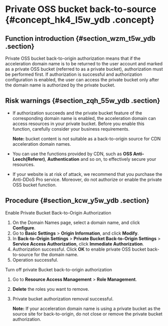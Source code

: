 # Private OSS bucket back-to-source {#concept_hk4_l5w_ydb .concept}

## Function introduction {#section_wzm_t5w_ydb .section}

Private OSS bucket back-to-origin authorization means that if the acceleration domain name is to be returned to the user account and marked as a private OSS bucket \(referred to as a private bucket\), authorization must be performed first. If authorization is successful and authorization configuration is enabled, the user can access the private bucket only after the domain name is authorized by the private bucket.

## Risk warnings {#section_zqh_55w_ydb .section}

-   If authorization succeeds and the private bucket feature of the corresponding domain name is enabled, the acceleration domain can access resources in your private bucket. Before you enable this function, carefully consider your business requirements.

    **Note:** bucket content is not suitable as a back-to-origin source for CDN acceleration domain names.

-   You can use the functions provided by CDN, such as **OSS Anti-Leech\(Referer\)**, **Authentication** and so on, to effectively secure your resources.
-   If your website is at risk of attack, we recommend that you purchase the Anti-DDoS Pro service. Moreover, do not authorize or enable the private OSS bucket function.

## Procedure {#section_kcw_y5w_ydb .section}

Enable Private Bucket Back-to-Origin Authorization

1.  On the Domain Names page, select a domain name, and click **Configure**.
2.  Go to **Basic Settings** \> **Origin Information**, and click **Modify**.
3.  In **Back-to-Origin Settings** \> **Private Bucket Back-to-Origin Settings** \> **Service Access Authorization**, click **Immediate Authorization**.
4.  Authorization successful. Click **OK** to enable private OSS bucket back-to-source for the domain name.
5.  Operation successful.

Turn off private Bucket back-to-origin authorization

1.  Go to **Resource Access Management** \> **Role Management**.
2.  **Delete** the roles you want to remove.
3.  Private bucket authorization removal successful.

    **Note:** If your acceleration domain name is using a private bucket as the source site for back-to-origin, do not close or remove the private bucket authorization.


